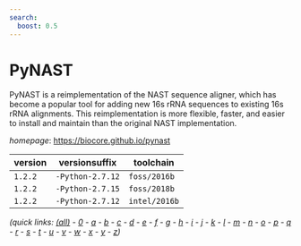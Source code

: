 ```yaml
---
search:
  boost: 0.5
---
```

# PyNAST

PyNAST is a reimplementation of the NAST sequence aligner, which has  become a popular tool for adding new 16s rRNA sequences to existing 16s rRNA alignments.  This reimplementation is more flexible, faster, and easier to install and maintain than  the original NAST implementation.

*homepage*: <https://biocore.github.io/pynast>

version | versionsuffix | toolchain
--------|---------------|----------
``1.2.2`` | ``-Python-2.7.12`` | ``foss/2016b``
``1.2.2`` | ``-Python-2.7.15`` | ``foss/2018b``
``1.2.2`` | ``-Python-2.7.12`` | ``intel/2016b``


*(quick links: [(all)](../index.md) - [0](../0/index.md) - [a](../a/index.md) - [b](../b/index.md) - [c](../c/index.md) - [d](../d/index.md) - [e](../e/index.md) - [f](../f/index.md) - [g](../g/index.md) - [h](../h/index.md) - [i](../i/index.md) - [j](../j/index.md) - [k](../k/index.md) - [l](../l/index.md) - [m](../m/index.md) - [n](../n/index.md) - [o](../o/index.md) - [p](../p/index.md) - [q](../q/index.md) - [r](../r/index.md) - [s](../s/index.md) - [t](../t/index.md) - [u](../u/index.md) - [v](../v/index.md) - [w](../w/index.md) - [x](../x/index.md) - [y](../y/index.md) - [z](../z/index.md))*

